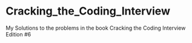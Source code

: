# Cracking_the_Coding_Interview
My Solutions to the problems in the book Cracking the Coding Interview Edition #6
